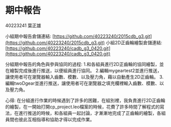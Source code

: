 # 期中報告

40223241 葉正雄

小組期中報告倉儲連結:
[https://github.com/40223240/2015cdb_g3.git](https://github.com/40223240/2015cdb_g3.git)
小組2D正齒輪繪製倉儲連結:
[https://github.com/40223240/cadb_g3_0420.git](https://github.com/40223240/cadb_g3_0420.git)

分組期中報告的角色與參與協同的過程:
1.和各組員進行2D正齒輪的協同繪製，並在繪製完成後進行推送，以便組員進行協同。
2.編輯mygeartest2並進行推送，讓使用者可在瀏覽器輸入齒數、模數、以及壓力角，藉以自動產生2D正齒輪。
3.編輯twoDgear並進行推送，讓使用者可在瀏覽器之填充欄裡輸入齒數、模數、以及壓力角。

心得:
在分組進行作業的時候遇到了許多的困難，在組別裡，我負責進行2D正齒輪的繪製，在一開始打開cp_project.leo檔案的時候，花費了許多時間了解程式的寫法，在進行推送的時候，和各組員一起討論，才漸漸地完成了正齒輪的繪製，各組員間也彼此互相指導和協助才得以完成作業。